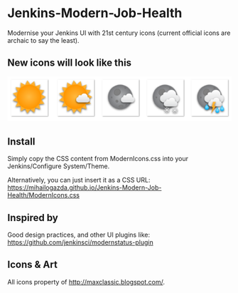 # Jenkins-Modern-Job-Health

Modernise your Jenkins UI with 21st century icons (current official icons are archaic to say the least).

## New icons will look like this
![screenshot image](screenshot.png)

## Install 
Simply copy the CSS content from ModernIcons.css into your Jenkins/Configure System/Theme.

Alternatively, you can just insert it as a CSS URL:
https://mihailogazda.github.io/Jenkins-Modern-Job-Health/ModernIcons.css

## Inspired by 
Good design practices, and other UI plugins like: 
https://github.com/jenkinsci/modernstatus-plugin

## Icons & Art
All icons property of http://maxclassic.blogspot.com/.

